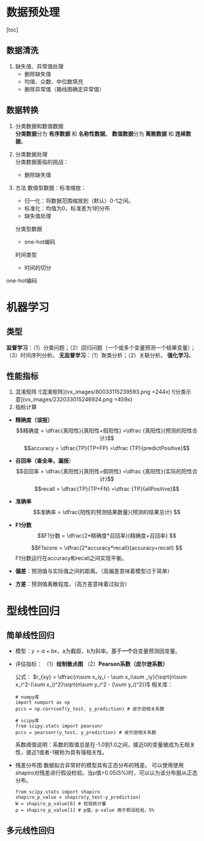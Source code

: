 # 数据预处理
[toc]
## 数据清洗
1. 缺失值、异常值处理  
    - 删除缺失值  
    - 均值、众数、中位数填充
    - 删除异常值（箱线图确定异常值）

## 数据转换
1. 分类数据和数值数据  
    **分类数据**分为 **有序数据** 和 **名称性数据**。
    **数值数据**分为 **离散数据** 和 **连续数据**。  
2. 分类数据处理  
    分类数据面临的挑战：
    - 删除缺失值  

 3. 方法
    数值型数据：标准缩放：
    - 归一化：将数据范围缩放到（默认）0-1之间。
    - 标准化：均值为0，标准差为1的分布  
    - 缺失值处理 

    分类型数据
    - one-hot编码
    
    时间类型
    - 时间的切分
   


one-hot编码

# 机器学习
## 类型
**监督学习**：（1）分类问题；（2）回归问题（一个或多个变量预测一个结果变量）；（3）时间序列分析。
**无监督学习**：（1）聚类分析；（2）关联分析。
**强化学习**。
   
##  性能指标 
1. 混淆矩阵
![混淆矩阵](vx_images/80033115239593.png =244x)
![分类示意](vx_images/232033015246924.png =459x)
2. 指标计算
* **精确度（误报）**
    $$精确度 = \dfrac{真阳性}{真阳性+假阳性} =\dfrac {真阳性}{预测的阳性合计}$$
    $$accuracy = \dfrac{TP}{TP+FP} =\dfrac {TP}{predictPositive}$$
    
* **召回率（查全率，漏报**）
    $$召回率 = \dfrac{真阳性}{真阳性+假阴性} =\dfrac {真阳性}{实际的阳性合计}$$
    $$recall = \dfrac{TP}{TP+FN} =\dfrac {TP}{allPositive}$$
    
* **准确率**
    $$准确率 = \dfrac{阳性的预测结果数量}{预测的结果总计} $$

* **F1分数**
    $$F1分数 = \dfrac{2*精确度*召回率}{精确度+召回率} $$
    
    $$F1score = \dfrac{2*accuracy*recall}{accuracy+recall} $$
    F1分数运行在accuracy和recall之间实现平衡。

* **偏差**：预测值与实际值之间的距离。（高偏差意味着模型过于简单）
* **方差**：预测值离散程度。（高方差意味着过拟合）

# 型线性回归
## 简单线性回归
* 模型：$y=a+bx$，a为截距，b为斜率。基于**一个**自变量预测因变量。

* 评估指标：
    （1）**绘制散点图**
    （2）**Pearson系数（皮尔逊系数）**
    
    公式：    $r_{xy}  = \dfrac{n\sum x_iy_i - \sum x_i\sum _iy}{\sqrt{n\sum x_i^2-(\sum x_i)^2}\sqrt{n\sum y_i^2 - (\sum y_i)^2}}$
    相关库：
    ```
    # numpy库
    import numport as np
    pccs = np.corrcoef(y_test, y_prediction) # 皮尔逊相关系数
    
    # scipy库
    from scipy.stats import pearsonr
    pccs = pearsonr(y_test, y_prediction) # 皮尔逊相关系数
    ```
    系数阈值说明：系数的取值总是在-1.0到1.0之间，接近0的变量被成为无相关性，接近1或者-1被称为具有强相关性。
    
* 残差分布图
    数据拟合非常好的模型具有正态分布的残差。
    可以使用使用shapiro对残差进行假设检验。当p值>0.05(5%)时，可以认为该分布服从正态分布。
    ```
    from scipy.stats import shapiro
    shapiro_p_value = shapiro(y_test-y_prediction)
    W = shapiro_p_value[0] # 检验统计量
    p = shapiro_p_value[1] # p值，p-value 用于假设检验，5%
    ```
## 多元线性回归
